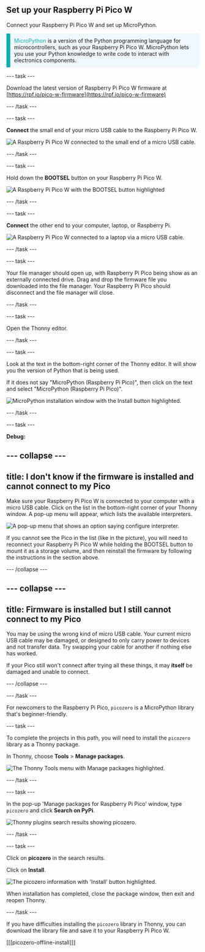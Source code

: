 ## Set up your Raspberry Pi Pico W

<div style="display: flex; flex-wrap: wrap">
<div style="flex-basis: 200px; flex-grow: 1; margin-right: 15px;">
Connect your Raspberry Pi Pico W and set up MicroPython.
</div>
</div>

<p style='border-left: solid; border-width:10px; border-color: #0faeb0; background-color: aliceblue; padding: 10px;'>
<span style="color: #0faeb0">MicroPython</span> is a version of the Python programming language for microcontrollers, such as your Raspberry Pi Pico W. MicroPython lets you use your Python knowledge to write code to interact with electronics components.</p>


--- task ---

Download the latest version of Raspberry Pi Pico W firmware at [https://rpf.io/pico-w-firmware](https://rpf.io/pico-w-firmware)

--- /task ---

--- task ---

**Connect** the small end of your micro USB cable to the Raspberry Pi Pico W.

![A Raspberry Pi Pico W connected to the small end of a micro USB cable.](images/pico-top-plug.png)

--- /task ---

--- task ---

Hold down the **BOOTSEL** button on your Raspberry Pi Pico W.

![A Raspberry Pi Pico W with the BOOTSEL button highlighted](images/bootsel.png)

--- /task ---

--- task ---

**Connect** the other end to your computer, laptop, or Raspberry Pi.

![A Raspberry Pi Pico W connected to a laptop via a micro USB cable.](images/plug-in-pico.png)

--- /task ---

--- task ---

Your file manager should open up, with Raspberry Pi Pico being show as an externally connected drive. Drag and drop the firmware file you downloaded into the file manager. Your Raspberry Pi Pico should disconnect and the file manager will close.

--- /task ---


--- task ---

Open the Thonny editor. 

--- /task ---

--- task ---

Look at the text in the bottom-right corner of the Thonny editor. It will show you the version of Python that is being used.

If it does not say "MicroPython (Raspberry Pi Pico)", then click on the text and select "MicroPython (Raspberry Pi Pico)".

![MicroPython installation window with the Install button highlighted.](images/thonny-install-micropython-pico.png)

--- /task ---

--- task ---

**Debug:** 

--- collapse ---
---
title: I don't know if the firmware is installed and cannot connect to my Pico
---

Make sure your Raspberry Pi Pico W is connected to your computer with a micro USB cable. Click on the list in the bottom-right corner of your Thonny window. A pop-up menu will appear, which lists the available interpreters. 

![A pop-up menu that shows an option saying configure interpreter.](images/no-pico-interpreter.png) 

If you cannot see the Pico in the list (like in the picture), you will need to reconnect your Raspberry Pi Pico W while holding the BOOTSEL button to mount it as a storage volume, and then reinstall the firmware by following the instructions in the section above.

--- /collapse ---

--- collapse ---
---
title: Firmware is installed but I still cannot connect to my Pico
---

You may be using the wrong kind of micro USB cable. Your current micro USB cable may be damaged, or designed to only carry power to devices and not transfer data. Try swapping your cable for another if nothing else has worked. 

If your Pico still won't connect after trying all these things, it may **itself** be damaged and unable to connect. 

--- /collapse ---

--- /task ---

For newcomers to the Raspberry Pi Pico, `picozero` is a MicroPython library that's beginner-friendly. 

--- task ---

To complete the projects in this path, you will need to install the `picozero` library as a Thonny package.

In Thonny, choose **Tools** > **Manage packages**.

![The Thonny Tools menu with Manage packages highlighted.](images/thonny-manage-packages.jpg)

--- /task ---

--- task ---

In the pop-up 'Manage packages for Raspberry Pi Pico' window, type `picozero` and click **Search on PyPi**.

![Thonny plugins search results showing picozero.](images/thonny-packages-picozero.jpg)

--- /task ---

--- task ---

Click on **picozero** in the search results. 

Click on **Install**.

![The picozero information with 'Install' button highlighted.](images/thonny-install-package.jpg)

When installation has completed, close the package window, then exit and reopen Thonny.

--- /task ---

If you have difficulties installing the `picozero` library in Thonny, you can download the library file and save it to your Raspberry Pi Pico W. 

[[[picozero-offline-install]]]
